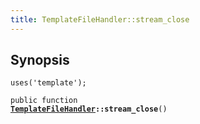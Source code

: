 ```yaml
---
title: TemplateFileHandler::stream_close
---
```


## Synopsis

<code>uses('template');</code>

<code>public function <b><a href="TemplateFileHandler">TemplateFileHandler</a>::stream_close</b>()</code>

